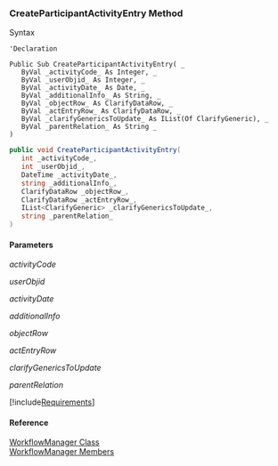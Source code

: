 ﻿### CreateParticipantActivityEntry Method

Syntax

```vbnet
'Declaration

Public Sub CreateParticipantActivityEntry( _
   ByVal _activityCode_ As Integer, _
   ByVal _userObjid_ As Integer, _
   ByVal _activityDate_ As Date, _
   ByVal _additionalInfo_ As String, _
   ByVal _objectRow_ As ClarifyDataRow, _
   ByVal _actEntryRow_ As ClarifyDataRow, _
   ByVal _clarifyGenericsToUpdate_ As IList(Of ClarifyGeneric), _
   ByVal _parentRelation_ As String _
) 
```

```csharp
public void CreateParticipantActivityEntry( 
   int _activityCode_,
   int _userObjid_,
   DateTime _activityDate_,
   string _additionalInfo_,
   ClarifyDataRow _objectRow_,
   ClarifyDataRow _actEntryRow_,
   IList<ClarifyGeneric> _clarifyGenericsToUpdate_,
   string _parentRelation_
)
```

#### Parameters

_activityCode_

_userObjid_

_activityDate_

_additionalInfo_

_objectRow_

_actEntryRow_

_clarifyGenericsToUpdate_

_parentRelation_

[!include[Requirements](../partials/requirements.md)]

#### Reference

[WorkflowManager Class](fcSDK~FChoice.Foundation.Clarify.Workflow.WorkflowManager.md)  
[WorkflowManager Members](fcSDK~FChoice.Foundation.Clarify.Workflow.WorkflowManager_members.md)